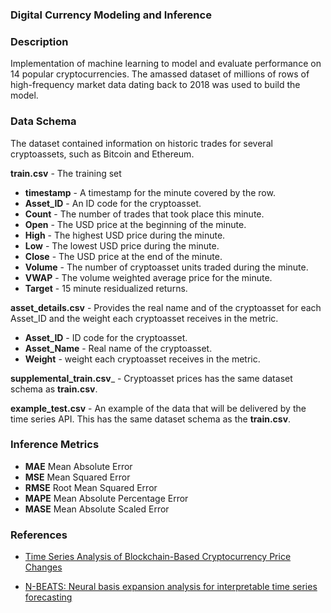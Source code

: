 ### Digital Currency Modeling and Inference

### Description

Implementation of machine learning to model and evaluate performance on 14 popular cryptocurrencies. The amassed dataset of millions of rows of high-frequency market data dating back to 2018 was used to build the model.

### Data Schema

The dataset contained information on historic trades for several cryptoassets, such as Bitcoin and Ethereum. 

__train.csv__ - The training set

- __timestamp__ - A timestamp for the minute covered by the row.
- __Asset_ID__ - An ID code for the cryptoasset.
- __Count__ - The number of trades that took place this minute.
- __Open__ - The USD price at the beginning of the minute.
- __High__ - The highest USD price during the minute.
- __Low__ - The lowest USD price during the minute.
- __Close__ - The USD price at the end of the minute.
- __Volume__ - The number of cryptoasset units traded during the minute.
- __VWAP__ - The volume weighted average price for the minute.
- __Target__ - 15 minute residualized returns. 

__asset_details.csv__ - Provides the real name and of the cryptoasset for each Asset_ID and the weight each cryptoasset receives in the metric.
- __Asset_ID__ - ID code for the cryptoasset.
- __Asset_Name__ - Real name of the cryptoasset.
- __Weight__ - weight each cryptoasset receives in the metric.


__supplemental_train.csv___ - Cryptoasset prices has the same dataset schema as __train.csv__.

__example_test.csv__ - An example of the data that will be delivered by the time series API. This has the same dataset schema as the __train.csv__.


### Inference Metrics

- __MAE__ Mean Absolute Error
- __MSE__ Mean Squared Error
- __RMSE__ Root Mean Squared Error
- __MAPE__ Mean Absolute Percentage Error
- __MASE__ Mean Absolute Scaled Error 

### References

- [Time Series Analysis of Blockchain-Based Cryptocurrency Price Changes](https://arxiv.org/abs/2202.13874)

- [N-BEATS: Neural basis expansion analysis for interpretable time series forecasting](https://arxiv.org/abs/1905.10437)
